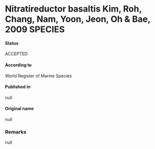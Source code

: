 Nitratireductor basaltis Kim, Roh, Chang, Nam, Yoon, Jeon, Oh & Bae, 2009 SPECIES
=======

#### Status
ACCEPTED

#### According to
World Register of Marine Species

#### Published in
null

#### Original name
null

### Remarks
null